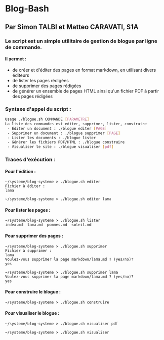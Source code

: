 # Blog-Bash
## Par Simon TALBI et Matteo CARAVATI, S1A

### Le script est un simple utilitaire de gestion de blogue par ligne de commande.
#### Il permet :
 - de créer et d'éditer des pages en format markdown, en utilisant divers éditeurs
 - de lister les pages rédigées
 - de supprimer des pages rédigées
 - de générer un ensemble de pages HTML ainsi qu'un fichier PDF à partir des pages rédigées

### Syntaxe d'appel du script :
 ```bash
Usage ./blogue.sh COMMANDE [PARAMETRE]
La liste des commandes est editer, supprimer, lister, construire
  - Éditer un document : ./blogue editer [PAGE]
  - Supprimer un document : ./blogue supprimer [PAGE]
  - Lister les documents : ./blogue lister
  - Générer les fichiers PDF/HTML : ./blogue construire
  - Visualiser le site : ./blogue visualiser [pdf]
```

### Traces d'exécution :
#### Pour l'édition :
```
~/systeme/blog-systeme > ./blogue.sh editer
Fichier à éditer : 
lama
```
```
~/systeme/blog-systeme > ./blogue.sh editer lama
```
#### Pour lister les pages :
```
~/systeme/blog-systeme > ./blogue.sh lister
index.md  lama.md  pommes.md  soleil.md
```
#### Pour supprimer des pages :
```
~/systeme/blog-systeme > ./blogue.sh supprimer
Fichier à supprimer : 
lama
Voulez-vous supprimer la page markdown/lama.md ? (yes/no)?
yes
```
```
~/systeme/blog-systeme > ./blogue.sh supprimer lama
Voulez-vous supprimer la page markdown/lama.md ? (yes/no)?
yes
```
#### Pour construire le blogue : 
```
~/systeme/blog-systeme > ./blogue.sh construire
```
#### Pour visualiser le blogue :
```
~/systeme/blog-systeme > ./blogue.sh visualiser pdf
```
```
~/systeme/blog-systeme > ./blogue.sh visualiser
```
